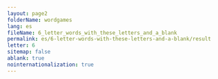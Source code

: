 ```yaml
---
layout: page2
folderName: wordgames
lang: es
fileName: 6_letter_words_with_these_letters_and_a_blank
permalink: es/6-letter-words-with-these-letters-and-a-blank/result
letter: 6
sitemap: false
ablank: true
nointernationalization: true
---
```

